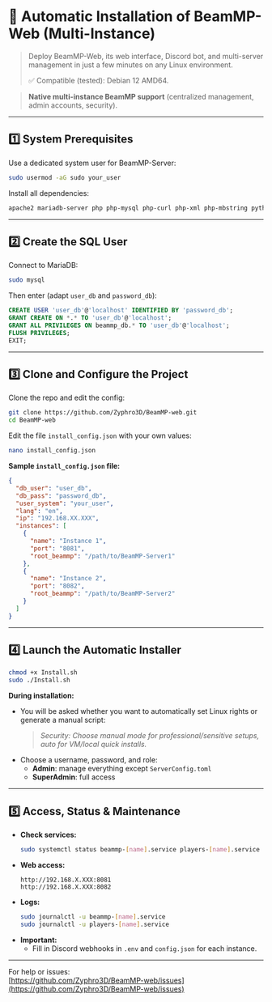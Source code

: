 # 🚀 Automatic Installation of BeamMP-Web (Multi-Instance)

> Deploy BeamMP-Web, its web interface, Discord bot, and multi-server management in just a few minutes on any Linux environment.
>
> ✅ Compatible (tested): Debian 12 AMD64.

> **Native multi-instance BeamMP support** (centralized management, admin accounts, security).

---

## 1️⃣ System Prerequisites

Use a dedicated system user for BeamMP-Server:

```bash
sudo usermod -aG sudo your_user
```

Install all dependencies:

```bash
apache2 mariadb-server php php-mysql php-curl php-xml php-mbstring python3 python3-venv python3-pip unzip curl git composer jq php-gd libwebp-dev
```

---

## 2️⃣ Create the SQL User

Connect to MariaDB:

```bash
sudo mysql
```

Then enter (adapt `user_db` and `password_db`):

```sql
CREATE USER 'user_db'@'localhost' IDENTIFIED BY 'password_db';
GRANT CREATE ON *.* TO 'user_db'@'localhost';
GRANT ALL PRIVILEGES ON beammp_db.* TO 'user_db'@'localhost';
FLUSH PRIVILEGES;
EXIT;
```

---

## 3️⃣ Clone and Configure the Project

Clone the repo and edit the config:

```bash
git clone https://github.com/Zyphro3D/BeamMP-web.git
cd BeamMP-web
```

Edit the file `install_config.json` with your own values:
```bash
nano install_config.json
```

**Sample `install_config.json` file:**

```json
{
  "db_user": "user_db",
  "db_pass": "password_db",
  "user_system": "your_user",
  "lang": "en",
  "ip": "192.168.XX.XXX",
  "instances": [
    {
      "name": "Instance 1",
      "port": "8081",
      "root_beammp": "/path/to/BeamMP-Server1"
    },
    {
      "name": "Instance 2",
      "port": "8082",
      "root_beammp": "/path/to/BeamMP-Server2"
    }
  ]
}
```

---

## 4️⃣ Launch the Automatic Installer

```bash
chmod +x Install.sh
sudo ./Install.sh
```

**During installation:**
- You will be asked whether you want to automatically set Linux rights or generate a manual script:
  > *Security: Choose manual mode for professional/sensitive setups, auto for VM/local quick installs.*
- Choose a username, password, and role:
  - **Admin**: manage everything except `ServerConfig.toml`
  - **SuperAdmin**: full access

---

## 5️⃣ Access, Status & Maintenance

- **Check services:**
  ```bash
  sudo systemctl status beammp-[name].service players-[name].service
  ```
- **Web access:**
  ```
  http://192.168.X.XXX:8081
  http://192.168.X.XXX:8082
  ```
- **Logs:**
  ```bash
  sudo journalctl -u beammp-[name].service
  sudo journalctl -u players-[name].service
  ```
- **Important:**
  - Fill in Discord webhooks in `.env` and `config.json` for each instance.

---

For help or issues:  
[https://github.com/Zyphro3D/BeamMP-web/issues](https://github.com/Zyphro3D/BeamMP-web/issues)
